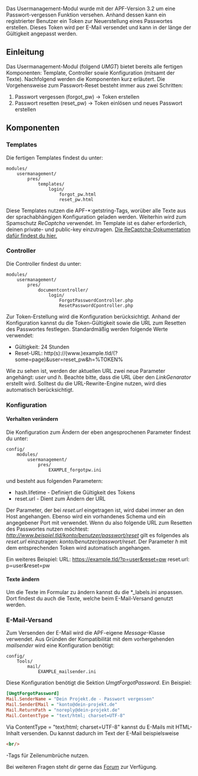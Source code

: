 Das Usermanagement-Modul wurde mit der APF-Version 3.2 um eine
Passwort-vergessen Funktion versehen. Anhand dessen kann ein
registrierter Benutzer ein Token zur Neuerstellung eines Passwortes
erstellen. Dieses Token wird per E-Mail versendet und kann in der länge
der Gültigkeit angepasst werden.

## Einleitung

Das Usermanagement-Modul (folgend *UMGT*) bietet bereits alle fertigen
Komponenten: Template, Controller sowie Konfiguration (mitsamt der
Texte). Nachfolgend werden die Komponenten kurz erläutert. Die
Vorgehensweise zum Passwort-Reset besteht immer aus zwei Schritten:

1.  Passwort vergessen (forgot_pw) -&gt; Token erstellen
2.  Passwort resetten (reset_pw) -&gt; Token einlösen und neues
    Passwort erstellen

## Komponenten

### Templates

Die fertigen Templates findest du unter:

``` dos
modules/
    usermanagement/
        pres/
            templates/
                login/
                    forgot_pw.html
                    reset_pw.html
```

Diese Templates nutzen die APF-\*:getstring-Tags, worüber alle Texte aus
der sprachabhängigen Konfiguration geladen werden. Weiterhin wird zum
Spamschutz *ReCaptcha* verwendet. Im Template ist es daher erforderlich,
deinen private- und public-key einzutragen. [Die ReCaptcha-Dokumentation
dafür findest du
hier.](https://adventure-php-framework.org/Seite/150-ReCaptcha)

### Controller

Die Controller findest du unter:

``` dos
modules/
    usermanagement/
        pres/
            documentcontroller/
                login/
                    ForgotPasswordController.php
                    ResetPasswordCpontroller.php
```

Zur Token-Erstellung wird die Konfiguration berücksichtigt. Anhand der
Konfiguration kannst du die Token-Gültigkeit sowie die URL zum Resetten
des Passwortes festlegen. Standardmäßig werden folgende Werte verwendet:

-   Gültigkeit: 24 Stunden
-   Reset-URL:
    http(s)://(www.)example.tld/(?some=page)&user=reset_pw&h=%TOKEN%

Wie zu sehen ist, werden der aktuellen URL zwei neue Parameter
angehängt: *user* und *h*. Beachte bitte, dass die URL über den
*LinkGenarator* erstellt wird. Solltest du die URL-Rewrite-Engine
nutzen, wird dies automatisch berücksichtigt.

### Konfiguration

#### Verhalten verändern

Die Konfiguration zum Ändern der eben angesprochenen Parameter findest
du unter:

``` dos
config/
    modules/
        usermanagement/
            pres/
                EXAMPLE_forgotpw.ini
```

und besteht aus folgenden Parametern:

-   hash.lifetime - Definiert die Gültigkeit des Tokens
-   reset.url - Dient zum Ändern der URL

Der Parameter, der bei *reset.url* eingetragen ist, wird dabei immer an
den Host angehangen. Ebenso wird ein vorhandenes Schema und ein
angegebener Port mit verwendet. Wenn du also folgende URL zum Resetten
des Passwortes nutzen möchtest:
*<http://www.beispiel.tld/konto/benutzer/passwort/reset>* gilt es
folgendes als *reset.url* einzutragen: *konto/benutzer/passwort/reset*.
Der Parameter *h* mit dem entsprechenden Token wird automatisch
angehangen.

Ein weiteres Beispiel: URL: <https://example.tld/?p=user&reset=pw>
reset.url: p=user&reset=pw

#### Texte ändern

Um die Texte im Formular zu ändern kannst du die \*_labels.ini
anpassen. Dort findest du auch die Texte, welche beim E-Mail-Versand
genutzt werden.

### E-Mail-Versand

Zum Versenden der E-Mail wird die APF-eigene *Message*-Klasse verwendet.
Aus Gründen der Kompatibilität mit dem vorhergehenden *mailsender* wird
eine Konfiguration benötigt:

``` dos
config/
    Tools/
        mail/
            EXAMPLE_mailsender.ini
```

Diese Konfiguration benötigt die Sektion *UmgtForgotPassword*. Ein
Beispiel:

``` ini
[UmgtForgotPassword]
Mail.SenderName = "Dein Projekt.de - Passwort vergessen"
Mail.SenderEMail = "konto@dein-projekt.de"
Mail.ReturnPath = "noreply@dein-projekt.de"
Mail.ContentType = "text/html; charset=UTF-8"
```

Via ContentType = "text/html; charset=UTF-8" kannst du E-Mails mit
HTML-Inhalt versenden. Du kannst dadurch im Text der E-Mail
beispielsweise

``` html
<br/>
```

-Tags für Zeilenumbrüche nutzen.

Bei weiteren Fragen steht dir gerne das
[Forum](https://adventure-php-framework.org/forum/index.php) zur
Verfügung.